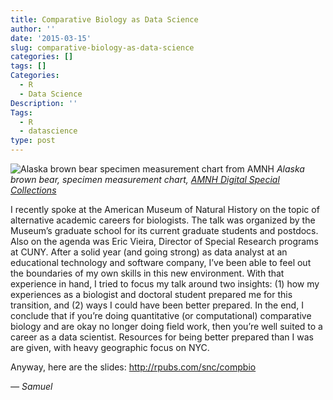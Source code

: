 ```yaml
---
title: Comparative Biology as Data Science
author: ''
date: '2015-03-15'
slug: comparative-biology-as-data-science
categories: []
tags: []
Categories:
  - R
  - Data Science
Description: ''
Tags:
  - R
  - datascience
type: post
---
```


![Alaska brown bear specimen measurement chart from AMNH](/post/2015-03-15-comparative-biology-as-data-science_files/e6a2615c3cadd0a2d093dbf7a23eecef.jpg)
*Alaska brown bear, specimen measurement chart, [AMNH Digital Special Collections](http://lbry-web-007.amnh.org/digital/items/show/8100)*

I recently spoke at the American Museum of Natural History on the topic of alternative academic careers for biologists. The talk was organized by the Museum’s graduate school for its current graduate students and postdocs. Also on the agenda was Eric Vieira, Director of Special Research programs at CUNY. After a solid year (and going strong) as data analyst at an educational technology and software company, I’ve been able to feel out the boundaries of my own skills in this new environment. With that experience in hand, I tried to focus my talk around two insights: (1) how my experiences as a biologist and doctoral student prepared me for this transition, and (2) ways I could have been better prepared. In the end, I conclude that if you’re doing quantitative (or computational) comparative biology and are okay no longer doing field work, then you’re well suited to a career as a data scientist. Resources for being better prepared than I was are given, with heavy geographic focus on NYC. 

Anyway, here are the slides: http://rpubs.com/snc/compbio

*— Samuel*